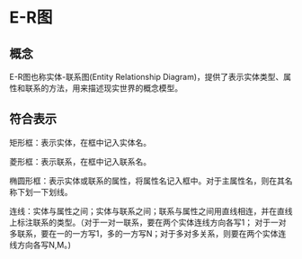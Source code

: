 # E-R图

## 概念

E-R图也称实体-联系图(Entity Relationship Diagram)，提供了表示实体类型、属性和联系的方法，用来描述现实世界的概念模型。

## 符合表示

矩形框：表示实体，在框中记入实体名。

菱形框：表示联系，在框中记入联系名。

椭圆形框：表示实体或联系的属性，将属性名记入框中。对于主属性名，则在其名称下划一下划线。

连线：实体与属性之间；实体与联系之间；联系与属性之间用直线相连，并在直线上标注联系的类型。（对于一对一联系，要在两个实体连线方向各写1； 对于一对多联系，要在一的一方写1，多的一方写N；对于多对多关系，则要在两个实体连线方向各写N,M。)
